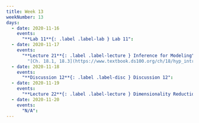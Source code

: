 ```yaml
---
title: Week 13
weekNumber: 13
days:
  - date: 2020-11-16
    events:
      "**Lab 11**{: .label .label-lab } Lab 11":
  - date: 2020-11-17
    events:
      "**Lecture 21**{: .label .label-lecture } Inference for Modeling":
        "[Ch. 18.1, 18.3](https://www.textbook.ds100.org/ch/18/hyp_intro.html)"
  - date: 2020-11-18
    events:
      "**Discussion 12**{: .label .label-disc } Discussion 12":
  - date: 2020-11-19
    events:
      "**Lecture 22**{: .label .label-lecture } Dimensionality Reduction":
  - date: 2020-11-20
    events:
      "N/A":
---
```

